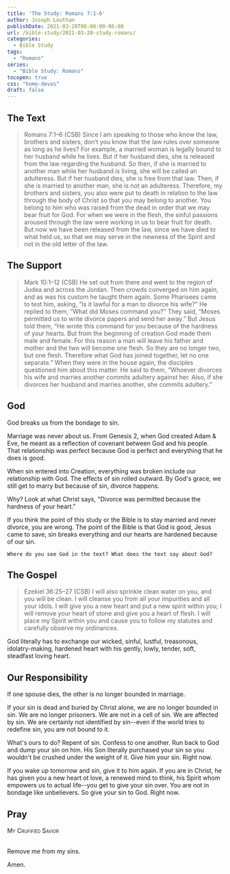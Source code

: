 ```yaml
---
title: 'The Study: Romans 7:1-6'
author: Joseph Louthan
publishDate: 2021-03-20T06:00:00-06:00
url: /bible-study/2021-03-20-study-romans/
categories:
  - Bible Study
tags:
  - "Romans"
series:
  - "Bible Study: Romans"
tocopen: true
css: "home-devos"
draft: false
---
```

## The Text

>Romans 7:1–6 (CSB) Since I am speaking to those who know the law, brothers and sisters, don’t you know that the law rules over someone as long as he lives?  For example, a married woman is legally bound to her husband while he lives. But if her husband dies, she is released from the law regarding the husband.  So then, if she is married to another man while her husband is living, she will be called an adulteress. But if her husband dies, she is free from that law. Then, if she is married to another man, she is not an adulteress.  Therefore, my brothers and sisters, you also were put to death in relation to the law through the body of Christ so that you may belong to another. You belong to him who was raised from the dead in order that we may bear fruit for God.  For when we were in the flesh, the sinful passions aroused through the law were working in us to bear fruit for death.  But now we have been released from the law, since we have died to what held us, so that we may serve in the newness of the Spirit and not in the old letter of the law.

## The Support

>Mark 10:1–12 (CSB) He set out from there and went to the region of Judea and across the Jordan. Then crowds converged on him again, and as was his custom he taught them again.  Some Pharisees came to test him, asking, “Is it lawful for a man to divorce his wife?”  He replied to them, “What did Moses command you?”  They said, “Moses permitted us to write divorce papers and send her away.”  But Jesus told them, “He wrote this command for you because of the hardness of your hearts.  But from the beginning of creation God made them male and female.  For this reason a man will leave his father and mother  and the two will become one flesh. So they are no longer two, but one flesh.  Therefore what God has joined together, let no one separate.”  When they were in the house again, the disciples questioned him about this matter.  He said to them, “Whoever divorces his wife and marries another commits adultery against her.  Also, if she divorces her husband and marries another, she commits adultery.”

## God

God breaks us from the bondage to sin.

Marriage was never about us. From Genesis 2, when God created Adam & Eve, he meant as a reflection of covenant between God and his people. That relationship was perfect because God is perfect and everything that he does is good.

When sin entered into Creation, everything was broken include our relationship with God. The effects of sin rolled outward. By God's grace, we still get to marry but because of sin, divorce happens.

Why? Look at what Christ says, "Divorce was permitted because the hardness of your heart."

If you think the point of this study or the Bible is to stay married and never divorce, you are wrong. The point of the Bible is that God is good, Jesus came to save, sin breaks everything and our hearts are hardened because of our sin.

`Where do you see God in the text? What does the text say about God?`

## The Gospel

>Ezekiel 36:25–27 (CSB) I will also sprinkle clean water on you, and you will be clean. I will cleanse you from all your impurities and all your idols.  I will give you a new heart and put a new spirit within you; I will remove your heart of stone and give you a heart of flesh.  I will place my Spirit within you and cause you to follow my statutes and carefully observe my ordinances.

God literally has to exchange our wicked, sinful, lustful, treasonous, idolatry-making, hardened heart with his gently, lowly, tender, soft, steadfast loving heart.

## Our Responsibility

If one spouse dies, the other is no longer bounded in marriage.

If your sin is dead and buried by Christ alone, we are no longer bounded in sin. We are no longer prisoners. We are not in a cell of sin. We are affected by sin. We are certainly not identified by sin--even if the world tries to redefine sin, you are not bound to it.

What's ours to do? Repent of sin. Confess to one another. Run back to God and dump your sin on him. His Son literally purchased your sin so you wouldn't be crushed under the weight of it.  Give him your sin. Right now.

If you wake up tomorrow and sin, give it to him again. If you are in Christ, he has given you a new heart ot love, a renewed mind to think, his Spirit whom empowers us to actual life--you get to give your sin over. You are not in bondage like unbelievers. So give your sin to God. Right now.

## Pray

<div style="font-variant: small-caps;">
My Crufified Savior
</div>
&nbsp;

Remove me from my sins.

Amen.

